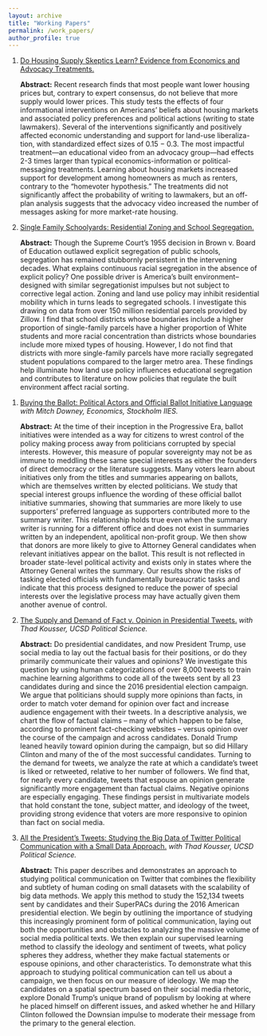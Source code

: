 ```yaml
---
layout: archive
title: "Working Papers"
permalink: /work_papers/
author_profile: true
---
```


1. [Do Housing Supply Skeptics Learn? Evidence from Economics and Advocacy Treatments.](https://papers.ssrn.com/sol3/papers.cfm?abstract_id=4955033)

   **Abstract:** Recent research finds that most people want lower housing prices but, contrary to expert consensus, do not believe that more supply would lower prices. This study tests the effects of four informational interventions on Americans’ beliefs about housing markets and associated policy preferences and political actions (writing to state lawmakers). Several of the interventions significantly and positively affected economic understanding and support for land-use liberaliza- tion, with standardized effect sizes of 0.15 − 0.3. The most impactful treatment—an educational video from an advocacy group—had effects 2-3 times larger than typical economics-information or political-messaging treatments. Learning about housing markets increased support for development among homeowners as much as renters, contrary to the “homevoter hypothesis.” The treatments did not significantly affect the probability of writing to lawmakers, but an off-plan analysis suggests that the advocacy video increased the number of messages asking for more market-rate housing. 

1. [Single Family Schoolyards: Residential Zoning and School Segregation.](https://osf.io/gf4tb)

   **Abstract:** Though the Supreme Court’s 1955 decision in Brown v. Board of Education outlawed explicit segregation of public schools, segregation has remained stubbornly persistent in the intervening decades. What explains continuous racial segregation in the absence of explicit policy? One possible driver is America’s built environment–designed with similar segregationist impulses but not subject to corrective legal action. Zoning and land use policy may inhibit residential mobility which in turns leads to segregated schools. I investigate this drawing on data from over 150 million residential parcels provided by Zillow. I find that school districts whose boundaries include a higher proportion of single-family parcels have a higher proportion of White students and more racial concentration than districts whose boundaries include more mixed types of housing. However, I do not find that districts with more single-family parcels have more racially segregated student populations compared to the larger metro area. These findings help illuminate how land use policy influences educational segregation and contributes to literature on how policies that regulate the built environment affect racial sorting.

<!--

1. [Folk Economics and the Persistence of Political Opposition to New Housing](https://papers.ssrn.com/sol3/papers.cfm?abstract_id=4266459)

   **Abstract:** Political scientists commonly attribute the underproduction of housing in US metropolitan areas to unequal participation and collective action problems. Homeowners, who are organized, repeat players in local politics, mobilize against proposed projects nearby, while renters, who would benefit from more housing, benefit too diffusely to mobilize for it and may not even vote in the jurisdiction. Using data from two nationally representative surveys of urban and suburban residents, we posit a further cause of the housing shortage: public misunderstanding of housing markets. Through vignettes describing a 10% shock to regional housing supply, we find that only about 30–40% of respondents believe that additional supply would reduce prices and rents. Using a conjoint design, we find that this “Supply Skepticism” is robust to question wording, stipulated counterfactual assumptions, and the cause of the supply shock. It also appears to be specific to housing: respondents generally gave correct answers to questions about supply shocks in other markets. Finally, we find that while nearly all renters and even a majority of homeowners say they would prefer home prices and rents in their city to be lower in the future, support for state preemption of local land-use restrictions depends on beliefs about housing markets. “Supply skepticism” among renters undermines their support for home construction, while some homeowners appear to be more supportive of new development than they would be if they held conventional economic views.

1. [Extremism Grows in the Dark: Political Non-Profits, Disclosure and Ideological Interest Group Spending.](https://papers.ssrn.com/sol3/papers.cfm?abstract_id=3521001)

   **Abstract:** Following the Supreme Court’s 2010 decision in Citizens United v. FEC, independent expenditures have grown dramatically both in terms of raw dollars and as a percentage of spending in elections. A large and growing portion comes from political nonprofits—so called “dark money” groups—named because the terms of their incorporation allow them to partially obscure the sources of their income. I posit that the pathways for anonymous giving that emerged from the Citizens United decision allowed ideologically motivated interest groups to aggressively challenge more established factions of political parties in way previously unfeasible. Testing this theory, I find strong support that dark money groups back more extremist candidates—especially during primary elections—than either formal party organizations or access-oriented interest groups. These results indicate that the anonymous pathway to giving offered by dark money has created a new font for ideologically motivated interest groups to spend in American elections.


1. [I’ll Be Disclosed By Christmas: What ‘Pop-Up PACs’ Can Teach Us About Disclosure and Dark Money.](https://papers.ssrn.com/sol3/papers.cfm?abstract_id=3441922)

   **Abstract:** Over the past decade, the amount of “dark money”–or independent expenditures
from groups that don’t disclose their donors–has grown to encompass a significant slice of total spending in
American elections. How does the absence of disclosure affect the behavior of both donors and electioneering
organizations? While the secretive design of dark money makes data on them extremely limited, the 2018
election provided a useful stand-in to examine the role of disclosure in elections. ‘Pop-Up PACs’ are super
PACs that form just after the last disclosure federal deadline before an election–allowing them to postpone
revealing their donors until after voters have gone to the polls. In total, 63 super PACs employed this tactic
during the 2018 midterms, spending a combined $21.6 million. Examining these late-disclosing super PACs, I
find that they raise more money from other committees–indicating that they perceive that voters will penalize
them for associations with certain donors. Further, I find that donors who gave to Pop-Up PACs supported a
far less ideologically extreme set of candidate when giving directly and transparently to other candidates.
These late-disclosing super PACs also supported more ideologically extreme candidates than did super PACs
who disclosed their donors prior to an election. In sum, these results add credence to theories that donors
alter their behavior in response to social pressures and that being able to hide the sources of one’s money
correlates with an electoral organization eschewing moderates in favor of extremists.


1. [The Noisy Neighbor Effect: How Negative Advertising in One State Influences Viewers Next Door.](https://papers.ssrn.com/sol3/papers.cfm?abstract_id=3337099)

   **Abstract:** The Supreme Court’s 2010 decision in Citizens United v. FEC unlocked a flood of new political advertising at all levels of government, leaving voters to decipher an unprecedented level of information before eventually casting their ballots. How competent are voters at sorting through all this information and shaping opinions based on relevant information? I exploit variations in state-election law and the timing of gubernatorial races to create a natural experiment on how seemingly irrelevant information can shape voter attitudes. I find that, all else equal, those living in multi-state media markets who were exposed to negative television ads for a gubernatorial race taking place in a neighboring state were more disapproving of their own governors than other residents of their state. This same exposure to out-of-state  gubernatorial ads also led residents to rate their own governor’s as more ideologically distant from them. In a saturated era of political information–with a portion of it coming from active misinformation campaigns–the ability of voters to sift through and accurately process political messaging is vital to the function of democracy. These results call that ability into question and raise new implications for the regulation of political advertising in American elections.
-->
1. [Buying the Ballot: Political Actors and Official Ballot Initiative Language](https://papers.ssrn.com/sol3/papers.cfm?abstract_id=3235539) 
   *with Mitch Downey, Economics, Stockholm IIES.*

   **Abstract:** At the time of their inception in the Progressive Era, ballot initiatives were intended as a way for citizens to wrest control of the policy making process away from politicians corrupted by special interests. However, this measure of popular sovereignty may not be as immune to meddling these same special interests as either the founders of direct democracy or the literature suggests. Many voters learn about initiatives only from the titles and summaries appearing on ballots, which are themselves written by elected politicians. We study that special interest groups influence the wording of these official ballot initiative summaries, showing that summaries are more likely to use supporters’ preferred language as supporters contributed more to the summary writer. This relationship holds true even when the summary writer is running for a different office and does not exist in summaries written by an independent, apolitical non-profit group. We then show that donors are more likely to give to Attorney General candidates when relevant initiatives appear on the ballot. This result is not reflected in broader state-level political activity and exists only in states where the Attorney General writes the summary. Our results show the risks of tasking elected officials with fundamentally bureaucratic tasks and indicate that this process designed to reduce the power of special interests over the legislative process may have actually given them another avenue of control.

1. [The Supply and Demand of Fact v. Opinion in Presidential Tweets.](https://github.com/StanOkl/StanOkl.github.io/blob/master/files/Fact_versus_Opinion_ko.docx)
  *with Thad Kousser, UCSD Political Science.*

   **Abstract:** Do presidential candidates, and now President Trump, use social media to
lay out the factual basis for their positions, or do they primarily communicate their values and opinions? We investigate this question by using human categorizations of over 8,000 tweets to train machine learning algorithms to code all of the tweets sent by all 23 candidates during and since the 2016 presidential election campaign. We argue that politicians should supply more opinions than facts, in order to match voter demand for opinion over fact and increase audience engagement with their tweets. In a descriptive analysis, we chart the flow of factual claims – many of which happen to be false, according to prominent fact-checking websites – versus opinion over the course of the campaign and across candidates. Donald Trump leaned heavily toward opinion during the campaign, but so did Hillary Clinton and many of the of the most successful candidates. Turning to the demand for tweets, we analyze the rate at which a candidate’s tweet is liked or retweeted, relative to her number of followers. We find that, for nearly every candidate, tweets that espouse an opinion generate significantly more engagement than factual claims. Negative opinions are especially engaging. These findings persist in multivariate models that hold constant the tone, subject matter, and ideology of the tweet, providing strong evidence that voters are more responsive to opinion than fact on social media.

1. [All the President’s Tweets: Studying the Big Data of Twitter Political Communication with a Small Data Approach.](http://acsweb.ucsd.edu/~soklobdz/All_the_President%E2%80%99s_Tweets.pdf)
    *with Thad Kousser, UCSD Political Science.*

    **Abstract:** This paper describes and demonstrates an approach to studying political communication on Twitter that combines the flexibility and subtlety of human coding on small datasets with the scalability of big data methods. We apply this method to study the 152,134 tweets sent by candidates and their SuperPACs during the 2016 American presidential election. We begin by outlining the importance of studying this increasingly prominent form of political communication, laying out both the opportunities and obstacles to analyzing the massive volume of social media political texts. We then explain our supervised learning method to classify the ideology and sentiment of tweets, what policy spheres they address, whether they make factual statements or espouse opinions, and other characteristics. To demonstrate what this approach to studying political communication can tell us about a campaign, we then focus on our measure of ideology. We map the candidates on a spatial spectrum based on their social media rhetoric, explore Donald Trump’s unique brand of populism by looking at where he placed himself on different issues, and asked whether he and Hillary Clinton followed the Downsian impulse to moderate their message from the primary to the general election.


